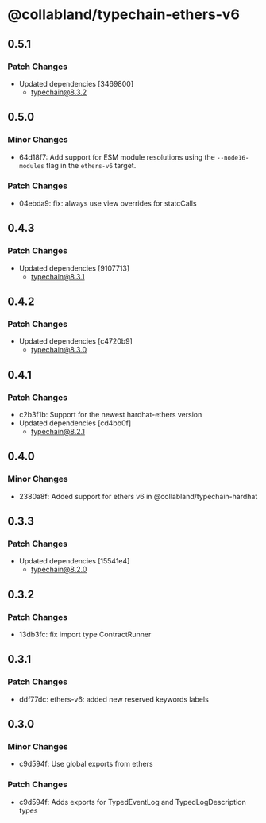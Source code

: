 # @collabland/typechain-ethers-v6

## 0.5.1

### Patch Changes

- Updated dependencies [3469800]
  - typechain@8.3.2

## 0.5.0

### Minor Changes

- 64d18f7: Add support for ESM module resolutions using the `--node16-modules` flag in the `ethers-v6` target.

### Patch Changes

- 04ebda9: fix: always use view overrides for statcCalls

## 0.4.3

### Patch Changes

- Updated dependencies [9107713]
  - typechain@8.3.1

## 0.4.2

### Patch Changes

- Updated dependencies [c4720b9]
  - typechain@8.3.0

## 0.4.1

### Patch Changes

- c2b3f1b: Support for the newest hardhat-ethers version
- Updated dependencies [cd4bb0f]
  - typechain@8.2.1

## 0.4.0

### Minor Changes

- 2380a8f: Added support for ethers v6 in @collabland/typechain-hardhat

## 0.3.3

### Patch Changes

- Updated dependencies [15541e4]
  - typechain@8.2.0

## 0.3.2

### Patch Changes

- 13db3fc: fix import type ContractRunner

## 0.3.1

### Patch Changes

- ddf77dc: ethers-v6: added new reserved keywords labels

## 0.3.0

### Minor Changes

- c9d594f: Use global exports from ethers

### Patch Changes

- c9d594f: Adds exports for TypedEventLog and TypedLogDescription types

